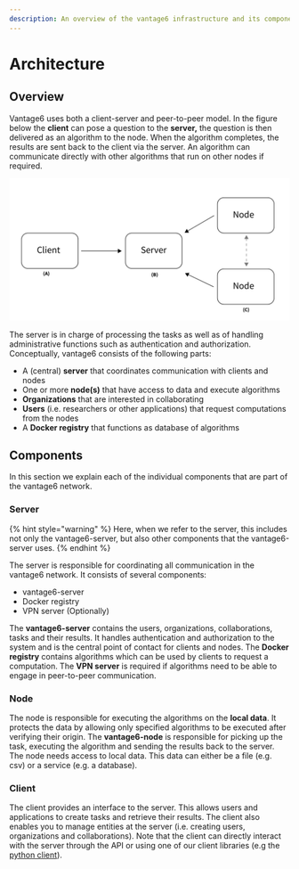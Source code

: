 ```yaml
---
description: An overview of the vantage6 infrastructure and its components
---
```


# Architecture

## Overview

Vantage6 uses both a client-server and peer-to-peer model. In the figure below the **client** can pose a question to the **server,** the question is then delivered as an algorithm to the node. When the algorithm completes, the results are sent back to the client via the server. An algorithm can communicate directly with other algorithms that run on other nodes if required.

![Vantage6 has a client server architecture. (A) The Client is used by the researcher to create computation requests. It is also used to manage users, organizations and collaborations. (B) The Server contains users, organizations, collaborations, tasks and their results. (C) The Node has access to data and handles computation requests from the server. ](<../.gitbook/assets/Artboard 1@4x (1).png>)

The server is in charge of processing the tasks as well as of handling administrative functions such as authentication and authorization. Conceptually, vantage6 consists of the following parts:

* A (central) **server** that coordinates communication with clients and nodes
* One or more **node(s)** that have access to data and execute algorithms
* **Organizations** that are interested in collaborating&#x20;
* **Users** (i.e. researchers or other applications) that request computations from the nodes
* A **Docker registry** that functions as database of algorithms&#x20;

## Components

In this section we explain each of the individual components that are part of the vantage6 network.

### Server

{% hint style="warning" %}
Here, when we refer to the server, this includes not only the vantage6-server, but also other components that the vantage6-server uses.&#x20;
{% endhint %}

The server is responsible for coordinating all communication in the vantage6 network. It consists of several components:&#x20;

* vantage6-server
* Docker registry
* VPN server (Optionally)

The **vantage6-server** contains the users, organizations, collaborations, tasks and their results. It handles authentication and authorization to the system and is the central point of contact for clients and nodes. The **Docker registry** contains algorithms which can be used by clients to request a computation. The **VPN server** is required if algorithms need to be able to engage in peer-to-peer communication.&#x20;

### Node

The node is responsible for executing the algorithms on the **local data**. It protects the data by allowing only specified algorithms to be executed after verifying their origin. The **vantage6-node** is responsible for picking up the task, executing the algorithm and sending the results back to the server. The node needs access to local data. This data can either be a file (e.g. csv) or a service (e.g. a database).

### Client

The client provides an interface to the server. This allows users and applications to create tasks and retrieve their results. The client also enables you to manage entities at the server (i.e. creating users, organizations and collaborations). Note that the client can directly interact with the server through the API or using one of our client libraries (e.g the [python client](broken-reference)).
